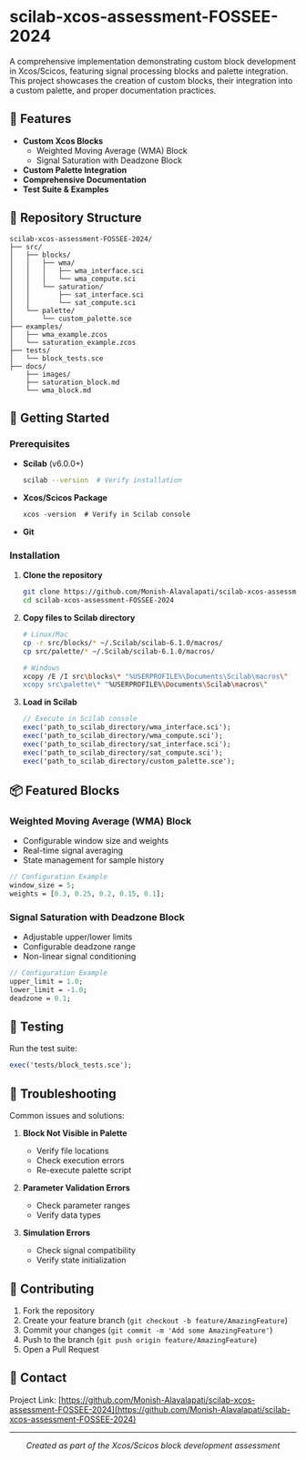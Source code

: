 # scilab-xcos-assessment-FOSSEE-2024

A comprehensive implementation demonstrating custom block development in Xcos/Scicos, featuring signal processing blocks and palette integration. This project showcases the creation of custom blocks, their integration into a custom palette, and proper documentation practices.

## 🎯 Features

- **Custom Xcos Blocks**
  - Weighted Moving Average (WMA) Block
  - Signal Saturation with Deadzone Block
- **Custom Palette Integration**
- **Comprehensive Documentation**
- **Test Suite & Examples**

## 📁 Repository Structure

```
scilab-xcos-assessment-FOSSEE-2024/
├── src/
│   ├── blocks/
│   │   ├── wma/
│   │   │   ├── wma_interface.sci
│   │   │   └── wma_compute.sci
│   │   └── saturation/
│   │       ├── sat_interface.sci
│   │       └── sat_compute.sci
│   └── palette/
│       └── custom_palette.sce
├── examples/
│   ├── wma_example.zcos
│   └── saturation_example.zcos
├── tests/
│   └── block_tests.sce
├── docs/
    ├── images/
    ├── saturation_block.md
    └── wma_block.md 
```

## 🚀 Getting Started

### Prerequisites

- **Scilab** (v6.0.0+)
  ```bash
  scilab --version  # Verify installation
  ```
- **Xcos/Scicos Package**
  ```scilab
  xcos -version  # Verify in Scilab console
  ```
- **Git**

### Installation

1. **Clone the repository**
   ```bash
   git clone https://github.com/Monish-Alavalapati/scilab-xcos-assessment-FOSSEE-2024.git
   cd scilab-xcos-assessment-FOSSEE-2024
   ```

2. **Copy files to Scilab directory**
   ```bash
   # Linux/Mac
   cp -r src/blocks/* ~/.Scilab/scilab-6.1.0/macros/
   cp src/palette/* ~/.Scilab/scilab-6.1.0/macros/

   # Windows
   xcopy /E /I src\blocks\* "%USERPROFILE%\Documents\Scilab\macros\"
   xcopy src\palette\* "%USERPROFILE%\Documents\Scilab\macros\"
   ```

3. **Load in Scilab**
   ```scilab
   // Execute in Scilab console
   exec('path_to_scilab_directory/wma_interface.sci');
   exec('path_to_scilab_directory/wma_compute.sci');
   exec('path_to_scilab_directory/sat_interface.sci');
   exec('path_to_scilab_directory/sat_compute.sci');
   exec('path_to_scilab_directory/custom_palette.sce');
   ```

## 📦 Featured Blocks

### Weighted Moving Average (WMA) Block
- Configurable window size and weights
- Real-time signal averaging
- State management for sample history

```scilab
// Configuration Example
window_size = 5;
weights = [0.3, 0.25, 0.2, 0.15, 0.1];
```

### Signal Saturation with Deadzone Block
- Adjustable upper/lower limits
- Configurable deadzone range
- Non-linear signal conditioning

```scilab
// Configuration Example
upper_limit = 1.0;
lower_limit = -1.0;
deadzone = 0.1;
```

## 🧪 Testing

Run the test suite:
```scilab
exec('tests/block_tests.sce');
```

## 🔧 Troubleshooting

Common issues and solutions:

1. **Block Not Visible in Palette**
   - Verify file locations
   - Check execution errors
   - Re-execute palette script

2. **Parameter Validation Errors**
   - Check parameter ranges
   - Verify data types

3. **Simulation Errors**
   - Check signal compatibility
   - Verify state initialization

## 👥 Contributing

1. Fork the repository
2. Create your feature branch (`git checkout -b feature/AmazingFeature`)
3. Commit your changes (`git commit -m 'Add some AmazingFeature'`)
4. Push to the branch (`git push origin feature/AmazingFeature`)
5. Open a Pull Request

## 📧 Contact

Project Link: [https://github.com/Monish-Alavalapati/scilab-xcos-assessment-FOSSEE-2024](https://github.com/Monish-Alavalapati/scilab-xcos-assessment-FOSSEE-2024)

---

<div align="center">

*Created as part of the Xcos/Scicos block development assessment*

</div>
